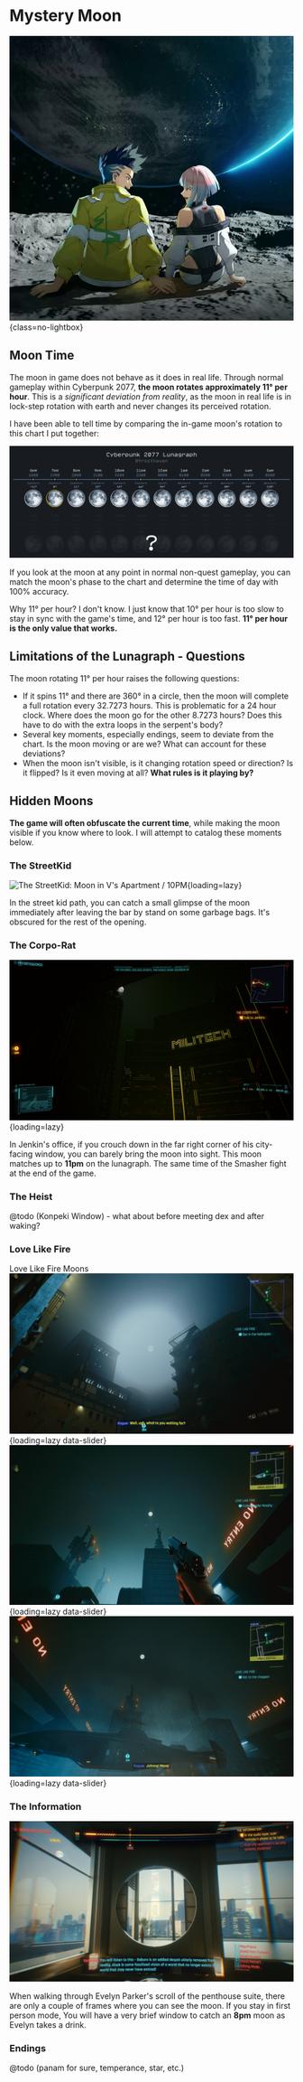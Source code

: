 # Mystery Moon

![Edgerunners Moon](assets/moon-cover.png){class=no-lightbox}

## Moon Time

The moon in game does not behave as it does in real life. Through normal gameplay
within Cyberpunk 2077, **the moon rotates approximately 11° per hour**. This is a
*significant deviation from reality*, as the moon in real life is in lock-step
rotation with earth and never changes its perceived rotation.

I have been able to tell time by comparing the in-game moon's rotation to this
chart I put together:

![Lunagraph](assets/lunagraph.png)

If you look at the moon at any point in normal non-quest gameplay, you can match
the moon's phase to the chart and determine the time of day with 100% accuracy.

Why 11° per hour? I don't know. I just know that 10° per hour is too slow to
stay in sync with the game's time, and 12° per hour is too fast. **11° per hour
is the only value that works.**

## Limitations of the Lunagraph - Questions

The moon rotating 11° per hour raises the following questions:

- If it spins 11° and there are 360° in a circle, then the moon will complete
  a full rotation every 32.7273 hours. This is problematic for a 24 hour clock.
  Where does the moon go for the other 8.7273 hours? Does this have to do with
  the extra loops in the serpent's body?
- Several key moments, especially endings, seem to deviate from the chart.
  Is the moon moving or are we? What can account for these deviations?
- When the moon isn't visible, is it changing rotation speed or direction? Is it
  flipped? Is it even moving at all? **What rules is it playing by?**

## Hidden Moons

**The game will often obfuscate the current time**, while making the moon visible
if you know where to look. I will attempt to catalog these moments below.

### The StreetKid

![The StreetKid: Moon in V's Apartment / 10PM](assets/moon-streetkid.png){loading=lazy}

In the street kid path, you can catch a small glimpse of the moon immediately after
leaving the bar by stand on some garbage bags. It's obscured for the rest of the
opening.

### The Corpo-Rat

![The Corpo-Rat: Moon in Jenkin's Office / 11PM](assets/moon-jenkins-office.jpg){loading=lazy}

In Jenkin's office, if you crouch down in the far right corner of his city-facing
window, you can barely bring the moon into sight. This moon matches up to **11pm**
on the lunagraph. The same time of the Smasher fight at the end of the game.

### The Heist

@todo (Konpeki Window) - what about before meeting dex and after waking?

### Love Like Fire

Love Like Fire Moons
![Before getting on the AV with Rogue, you can see the moon by walking much further forward past the craft and then turning around. It is a 9pm moon, despite the clock moving from 9pm to 10pm for this scene.](./assets/moon-love-like-fire-1.jpg){loading=lazy data-slider}
![After landing on the roof, we can see a moon indicating sometime between 12pm and 1pm. This matches the current clock, which shows 12:10am.](./assets/moon-love-like-fire-2.jpg){loading=lazy data-slider}
![This is where things get strange. The subtitle that comes up on the roof escape sequence says 11:45pm. The clock still shows 12:10am. The moon puts it between 12pm and 1pm. The moon will remain in this rotation for the remainder of Johnny's scenes.](./assets/moon-love-like-fire-3.jpg){loading=lazy data-slider}

### The Information

![The Information / 8PM](assets/moon-konpeki-bd.jpg)

When walking through Evelyn Parker's scroll of the penthouse suite, there are only
a couple of frames where you can see the moon. If you stay in first person mode,
You will have a very brief window to catch an **8pm** moon as Evelyn takes a drink.

### Endings

@todo (panam for sure, temperance, star, etc.)
